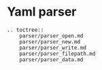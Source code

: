 # Yaml parser


```{eval-rst}
.. toctree::
    parser/parser_open.md
    parser/parser_new.md
    parser/parser_write.md
    parser/parser_filepath.md
    parser/parser_data.md
```